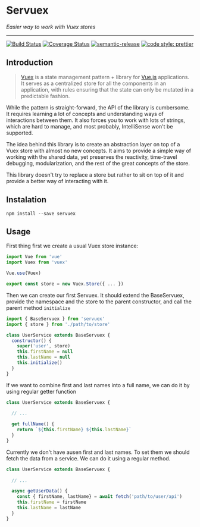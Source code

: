 # Servuex

_Easier way to work with Vuex stores_

_____

[![Build Status](https://api.travis-ci.org/forforeach/servuex.svg?branch=master)](https://travis-ci.org/forforeach/servuex)
[![Coverage Status](https://coveralls.io/repos/github/forforeach/servuex/badge.svg?branch=master)](https://coveralls.io/github/forforeach/servuex?branch=master)
[![semantic-release](https://img.shields.io/badge/%20%20%F0%9F%93%A6%F0%9F%9A%80-semantic--release-e10079.svg)](https://github.com/semantic-release/semantic-release)
[![code style: prettier](https://img.shields.io/badge/code_style-prettier-ff69b4.svg?style=flat-square)](https://github.com/prettier/prettier)

## Introduction

>[Vuex](https://vuex.vuejs.org/) is a state management pattern + library for [Vue.js](https://vuejs.org) applications. It serves as a centralized store for all the components in an application, with rules ensuring that the state can only be mutated in a predictable fashion.

While the pattern is straight-forward, the API of the library is cumbersome. It requires learning a lot of concepts and understanding ways of interactions between them. It also forces you to work with lots of strings, which are hard to manage, and most probably, IntelliSense won't be supported.

The idea behind this library is to create an abstraction layer on top of a Vuex store with almost no new concepts. It aims to provide a simple way of working with the shared data, yet preserves the reactivity, time-travel debugging, modularization, and the rest of the great concepts of the store. 

This library doesn't try to replace a store but rather to sit on top of it and provide a better way of interacting with it.

## Instalation

`npm install --save servuex`

## Usage

First thing first we create a usual Vuex store instance:

```javascript
import Vue from 'vue'
import Vuex from 'vuex'

Vue.use(Vuex)

export const store = new Vuex.Store({ ... })
```

Then we can create our first Servuex. It should extend the BaseServuex, provide the namespace and the store to the parent constructor, and call the parent method `initialize`

```javascript
import { BaseServuex } from 'servuex'
import { store } from './path/to/store'

class UserService extends BaseServuex {
  constructor() {
    super('user', store)
    this.firstName = null
    this.lastName = null
    this.initialize()
  }
}
```

If we want to combine first and last names into a full name, we can do it by using regular getter function

```javascript
class UserService extends BaseServuex {
  
  // ...

  get fullName() {
    return `${this.firstName} ${this.lastName}`
  }
}
```

Currently we don't have ausen first and last names. To set them we should fetch the data from a service. We can do it using a regular method.

```javascript
class UserService extends BaseServuex {
  
  // ...

  async getUserData() {
    const { firstName, lastName} = await fetch('path/to/user/api')
    this.firstName = firstName
    this.lastName = lastName
  }
}
```

